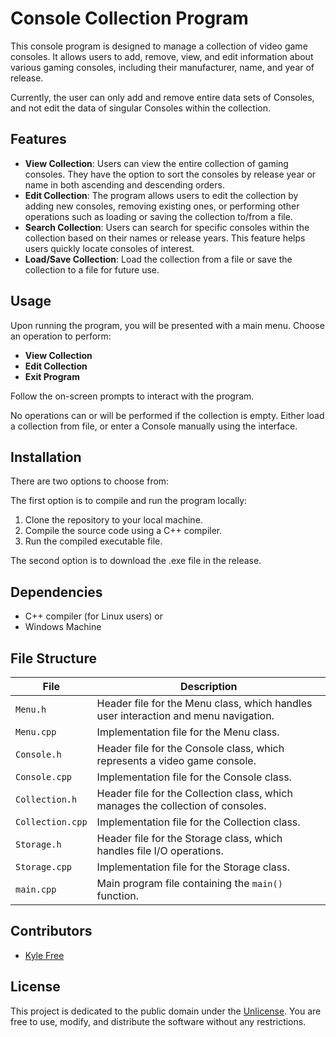 # Console Collection Program

This console program is designed to manage a collection of video game consoles. It allows users to add, remove, view, and edit information about various gaming consoles, including their manufacturer, name, and year of release.

Currently, the user can only add and remove entire data sets of Consoles, and not edit the data of singular Consoles within the collection.

## Features

- **View Collection**: Users can view the entire collection of gaming consoles. They have the option to sort the consoles by release year or name in both ascending and descending orders.
- **Edit Collection**: The program allows users to edit the collection by adding new consoles, removing existing ones, or performing other operations such as loading or saving the collection to/from a file.
- **Search Collection**: Users can search for specific consoles within the collection based on their names or release years. This feature helps users quickly locate consoles of interest.
- **Load/Save Collection**: Load the collection from a file or save the collection to a file for future use.

## Usage

Upon running the program, you will be presented with a main menu.
Choose an operation to perform:
- **View Collection**
- **Edit Collection**
- **Exit Program**

Follow the on-screen prompts to interact with the program.

No operations can or will be performed if the collection is empty. Either load a collection from file, or enter a Console manually using the interface.

## Installation
There are two options to choose from:

The first option is to compile and run the program locally:
1. Clone the repository to your local machine.
2. Compile the source code using a C++ compiler.
3. Run the compiled executable file.

The second option is to download the .exe file in the release.

## Dependencies

- C++ compiler (for Linux users)
or 
- Windows Machine

## File Structure

| File             | Description                                                                                   |
|------------------|-----------------------------------------------------------------------------------------------|
| `Menu.h`         | Header file for the Menu class, which handles user interaction and menu navigation.           |
| `Menu.cpp`       | Implementation file for the Menu class.                                                       |
| `Console.h`      | Header file for the Console class, which represents a video game console.                     |
| `Console.cpp`    | Implementation file for the Console class.                                                    |
| `Collection.h`   | Header file for the Collection class, which manages the collection of consoles.               |
| `Collection.cpp` | Implementation file for the Collection class.                                                  |
| `Storage.h`      | Header file for the Storage class, which handles file I/O operations.                          |
| `Storage.cpp`    | Implementation file for the Storage class.                                                     |
| `main.cpp`       | Main program file containing the `main()` function.                                            |


## Contributors

- [Kyle Free](https://github.com/KyleEff)

## License

This project is dedicated to the public domain under the [Unlicense](https://unlicense.org/). You are free to use, modify, and distribute the software without any restrictions.